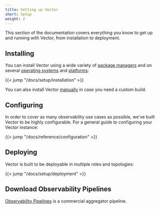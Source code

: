 ```yaml
---
title: Setting up Vector
short: Setup
weight: 2
---
```


This section of the documentation covers everything you know to get up and running with Vector, from installation to deployment.

## Installing

You can install Vector using a wide variety of [package managers](/docs/setup/installation/package-managers) and on several [operating systems](/docs/setup/installation/operating-systems) and [platforms](/docs/setup/installation/platforms):

{{< jump "/docs/setup/installation" >}}

You can also install Vector [manually](/docs/setup/installation/manual) in case you need a custom build.

## Configuring

In order to cover as many observability use cases as possible, we've built Vector to be highly configurable. For a general guide to configuring your Vector instance:

{{< jump "/docs/reference/configuration" >}}

## Deploying

Vector is built to be deployable in multiple roles and topologies:

{{< jump "/docs/setup/deployment" >}}

## Download Observability Pipelines

[Observability Pipelines](https://www.datadoghq.com/product/observability-pipelines/) is a commercial aggregator pipeline.

